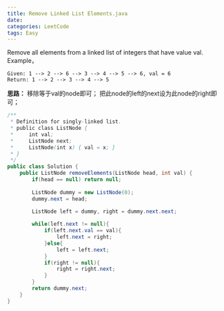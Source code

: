 ```yaml
---
title: Remove Linked List Elements.java
date: 
categories: LeetCode
tags: Easy
---
```

Remove all elements from a linked list of integers that have value val.
Example，

	Given: 1 --> 2 --> 6 --> 3 --> 4 --> 5 --> 6, val = 6
	Return: 1 --> 2 --> 3 --> 4 --> 5
<!-- more -->
**思路：**
移除等于val的node即可；
把此node的left的next设为此node的right即可；
``` java
/**
 * Definition for singly-linked list.
 * public class ListNode {
 *     int val;
 *     ListNode next;
 *     ListNode(int x) { val = x; }
 * }
 */
public class Solution {
    public ListNode removeElements(ListNode head, int val) {
        if(head == null) return null;
        
        ListNode dummy = new ListNode(0);
        dummy.next = head;
        
        ListNode left = dummy, right = dummy.next.next;

        while(left.next != null){
            if(left.next.val == val){
                left.next = right;
            }else{
                left = left.next;
            }
            if(right != null){
                right = right.next;
            }
        }
        return dummy.next;
    }
}
``` 
